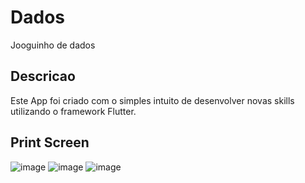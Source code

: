 # Dados
Jooguinho de dados

## Descricao
Este App foi criado com o simples intuito de desenvolver novas skills utilizando o framework Flutter.
## Print Screen
![image](https://user-images.githubusercontent.com/52330088/95662347-c6ef0b80-0b0c-11eb-9617-e3190358705b.png)
![image](https://user-images.githubusercontent.com/52330088/95662388-faca3100-0b0c-11eb-89f3-3dc3f26b9f2a.png)
![image](https://user-images.githubusercontent.com/52330088/95662405-1af9f000-0b0d-11eb-9a83-cc06eca576e0.png)

